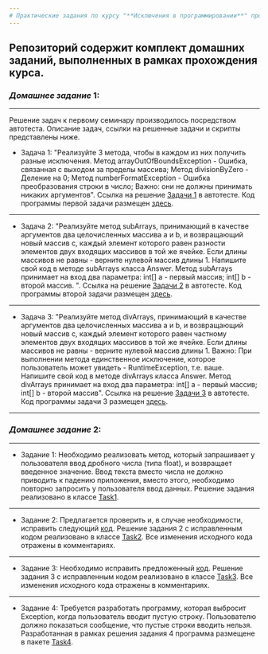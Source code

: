 ```yaml
---
# Практические задания по курсу "**Исключения в программировании**" программы обучения "Разработчик" GeekBrains
---
```

## Репозиторий содержит комплект домашних заданий, выполненных в рамках прохождения курса.
### *Домашнее задание* 1:
---
Решение задач к первому семинару производилось посредством автотеста. Описание задач, ссылки на решенные задачи и скрипты представлены ниже.
* Задача 1:
"Реализуйте 3 метода, чтобы в каждом из них получить разные исключения.
Метод arrayOutOfBoundsException - Ошибка, связанная с выходом за пределы массива; 
Метод divisionByZero - Деление на 0; 
Метод numberFormatException - Ошибка преобразования строки в число; 
Важно: они не должны принимать никаких аргументов".
 Ссылка на решение [Задачи 1](https://autotest.gb.ru/problems/12?lesson_id=357184&_ga=2.77822484.1675109119.1695872985-1008606880.1695872984) в автотесте.
Код программы первой задачи размещен [здесь](https://github.com/ArturGert/gbExceptionsHomeWork/blob/master/homeWork_1/task1/Printer.java).
---
* Задача 2:
"Реализуйте метод subArrays, принимающий в качестве аргументов два целочисленных массива a и b, и возвращающий новый массив c, каждый элемент которого равен разности элементов двух входящих массивов в той же ячейке.
Если длины массивов не равны - верните нулевой массив длины 1.
Напишите свой код в методе subArrays класса Answer. Метод subArrays принимает на вход два параметра:
int[] a - первый массив; 
int[] b - второй массив. ".
Ссылка на решение [Задачи 2](https://autotest.gb.ru/problems/7?lesson_id=357184&_ga=2.74480914.1675109119.1695872985-1008606880.1695872984) в автотесте.
Код программы второй задачи размещен [здесь](https://github.com/ArturGert/gbExceptionsHomeWork/blob/master/homeWork_1/task2/Printer.java).
---
* Задача 3: 
"Реализуйте метод divArrays, принимающий в качестве аргументов два целочисленных массива a и b, и возвращающий новый массив с, каждый элемент которого равен частному элементов двух входящих массивов в той же ячейке.
Если длины массивов не равны - верните нулевой массив длины 1.
Важно: При выполнении метода единственное исключение, которое пользователь может увидеть - RuntimeException, т.е. ваше. 
Напишите свой код в методе divArrays класса Answer. Метод divArrays принимает на вход два параметра:
int[] a - первый массив; 
int[] b - второй массив". 
Ссылка на решение [Задачи 3](https://autotest.gb.ru/problems/8?lesson_id=357184&_ga=2.41637282.1675109119.1695872985-1008606880.1695872984) в автотесте.
Код программы задачи 3 размещен [здесь](https://github.com/ArturGert/gbExceptionsHomeWork/blob/master/homeWork_1/task3/Printer.java).
---
### *Домашнее задание* 2:
---
* Задание 1:
Необходимо реализовать метод, который запрашивает у пользователя ввод дробного числа (типа float), и возвращает введенное значение. Ввод текста вместо числа не должно приводить к падению приложения, вместо этого, необходимо повторно запросить у пользователя ввод данных.
Решение задания реализовано в классе [Task1](https://github.com/ArturGert/gbExceptionsHomeWork/blob/master/homeWork_2/Task1.java).
---
* Задание 2:
Предлагается проверить и, в случае необходимости, исправить следующий [код](https://docs.google.com/document/d/17EaA1lDxzD5YigQ5OAal60fOFKVoCbEJqooB9XfhT7w/edit).
Решение задания 2 с исправленным кодом реализовано в классе  [Task2](https://github.com/ArturGert/gbExceptionsHomeWork/blob/master/homeWork_2/Task2.java). Все изменения исходного кода отражены в комментариях.
---
* Задание 3: 
Необходимо исправить предложенный [код](https://docs.google.com/document/d/17EaA1lDxzD5YigQ5OAal60fOFKVoCbEJqooB9XfhT7w/edit).
Решение задания 3 с исправленным кодом реализовано в классе  [Task3](https://github.com/ArturGert/gbExceptionsHomeWork/blob/master/homeWork_2/Task3.java). Все изменения исходного кода отражены в комментариях.
---
* Задание 4:
Требуется разработать программу,  которая выбросит Exception, когда пользователь вводит пустую строку. Пользователю должно показаться сообщение, что пустые строки вводить нельзя.
Разработанная в рамках решения задания 4 программа размещене в пакете [Task4](https://github.com/ArturGert/gbExceptionsHomeWork/tree/master/homeWork_2/Task4). 

